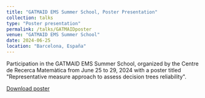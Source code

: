 ```yaml
---
title: "GATMAID EMS Summer School, Poster Presentation"
collection: talks
type: "Poster presentation"
permalink: /talks/GATMAIDposter
venue: "GATMAID EMS Summer School"
date: 2024-06-25
location: "Barcelona, España"
---
```


Participation in the GATMAID EMS Summer School, organized by the Centre de Recerca Matemàtica from June 25 to 29, 2024 with a poster titled "Representative measure approach to assess decision trees reliability".

[Download poster](https://victosdur.github.io/files/GATMAID_EMS_SUMMER_SCHOOL_posterV_VTD.pdf)
